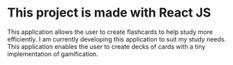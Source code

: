 # This project is made with React JS

This application allows the user to create flashcards to help study more efficiently. I am currently developing this application to suit my study needs. This application enables the user to create decks of cards with a tiny implementation of gamification.  